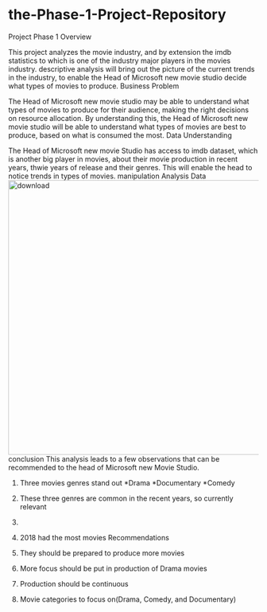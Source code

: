 # the-Phase-1-Project-Repository
Project Phase 1
Overview

This project analyzes the movie industry, and by extension the imdb statistics to which is one of the industry major players in the movies industry. descriptive analysis will bring out the picture of the current trends in the industry, to enable the Head of Microsoft new movie studio decide what types of movies to produce.
Business Problem

The Head of Microsoft new movie studio may be able to understand what types of movies to produce for their audience, making the right decisions on resource allocation. By understanding this, the Head of Microsoft new movie studio will be able to understand what types of movies are best to produce, based on what is consumed the most.
Data Understanding

The Head of Microsoft new movie Studio has access to imdb dataset, which is another big player in movies, about their movie production in recent years, thwie  years of release and their genres. This will enable the head to notice trends in types of movies.
 manipulation
Analysis
Data<img width="1812" height="552" alt="download" src="https://github.com/user-attachments/assets/2367ccfc-6c05-4e2b-a528-05c1dd2d0196" />
 conclusion
 This analysis leads to a few observations that can be recommended to the head of Microsoft new Movie Studio.

1.   Three movies genres stand out
*Drama
*Documentary
*Comedy
2.   These three genres are common in the recent years, so currently relevant
3.   
4. 2018 had the most movies
Recommendations

1. They should be prepared to produce more movies
2. More focus should be put in production of Drama movies
3. Production should be continuous
4. Movie categories to focus on(Drama, Comedy, and Documentary)
 
